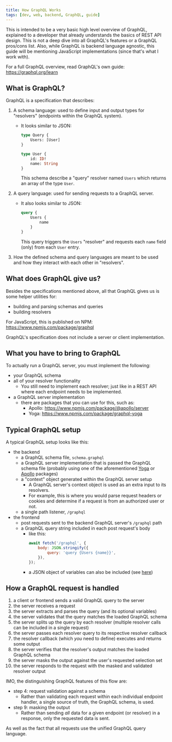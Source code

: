 ```yaml
---
title: How GraphQL Works
tags: [dev, web, backend, GraphQL, guide]
---
```


This is intended to be a very basic high level overview of GraphQL, explained to a developer that already understands the basics of REST API design. This is not a deep dive into all GraphQL's features or a GraphQL pros/cons list. Also, while GraphQL is backend language agnostic, this guide will be mentioning JavaScript implementations (since that's what I work with).

<!-- truncate -->

For a full GraphQL overview, read GraphQL's own guide: https://graphql.org/learn

## What is GraphQL?

GraphQL is a specification that describes:

1.  A schema language: used to define input and output types for "resolvers" (endpoints within the GraphQL system).

    -   It looks similar to JSON:

        ```graphql
        type Query {
            Users: [User]
        }

        type User {
            id: ID!
            name: String
        }
        ```

        This schema describe a "query" resolver named `Users` which returns an array of the type `User`.

2.  A query language: used for sending requests to a GraphQL server.

    -   It also looks similar to JSON:

        ```graphql
        query {
            Users {
                name
            }
        }
        ```

        This query triggers the `Users` "resolver" and requests each `name` field (only) from each `User` entry.

3.  How the defined schema and query languages are meant to be used and how they interact with each other in "resolvers".

## What does GraphQL give us?

Besides the specifications mentioned above, all that GraphQL gives us is some helper utilities for:

-   building and parsing schemas and queries
-   building resolvers

For JavaScript, this is published on NPM: https://www.npmjs.com/package/graphql

GraphQL's specification does not include a server or client implementation.

## What you have to bring to GraphQL

To actually run a GraphQL server, you must implement the following:

-   your GraphQL schema
-   all of your resolver functionality
    -   You still need to implement each resolver; just like in a REST API where each endpoint needs to be implemented.
-   a GraphQL server implementation
    -   there are packages that you can use for this, such as:
        -   Apollo: https://www.npmjs.com/package/@apollo/server
        -   Yoga: https://www.npmjs.com/package/graphql-yoga

## Typical GraphQL setup

A typical GraphQL setup looks like this:

-   the backend
    -   a GraphQL schema file, `schema.graphql`
    -   a GraphQL server implementation that is passed the GraphQL schema file (probably using one of the aforementioned [Yoga](https://www.npmjs.com/package/graphql-yoga) or [Apollo](https://www.npmjs.com/package/@apollo/server) packages)
    -   a "context" object generated within the GraphQL server setup
        -   A GraphQL server's context object is used as an extra input to its resolvers.
        -   For example, this is where you would parse request headers or cookies and determine if a request is from an authorized user or not.
    -   a single path listener, `/graphql`
-   the frontend
    -   post requests sent to the backend GraphQL server's `/graphql` path
    -   a GraphQL query string included in each post request's body
        -   like this:
            ```javascript
            await fetch('/graphql', {
                body: JSON.stringify({
                    query: 'query {Users {name}}',
                }),
            });
            ```
        -   a JSON object of variables can also be included (see [here](https://github.com/electrovir/prisma-to-graphql/blob/b778d246941c8dd128e9a6d376f879e9204e2daa/packages/fetch-graphql/src/fetch-graphql/fetch-raw-graphql.ts#L11-L14))

## How a GraphQL request is handled

1. a client or frontend sends a valid GraphQL query to the server
2. the server receives a request
3. the server extracts and parses the query (and its optional variables)
4. the server validates that the query matches the loaded GraphQL schema
5. the server splits up the query by each resolver (multiple resolver calls can be included in a single request)
6. the server passes each resolver query to its respective resolver callback
7. the resolver callback (which _you_ need to define) executes and returns some output
8. the server verifies that the resolver's output matches the loaded GraphQL schema
9. the server masks the output against the user's requested selection set
10. the server responds to the request with the masked and validated resolver output

IMO, the distinguishing GraphQL features of this flow are:

-   step 4: request validation against a schema
    -   Rather than validating each request within each individual endpoint handler, a single source of truth, the GraphQL schema, is used.
-   step 9: masking the output
    -   Rather than sending _all_ data for a given endpoint (or resolver) in a response, only the requested data is sent.

As well as the fact that all requests use the unified GraphQL query language.
